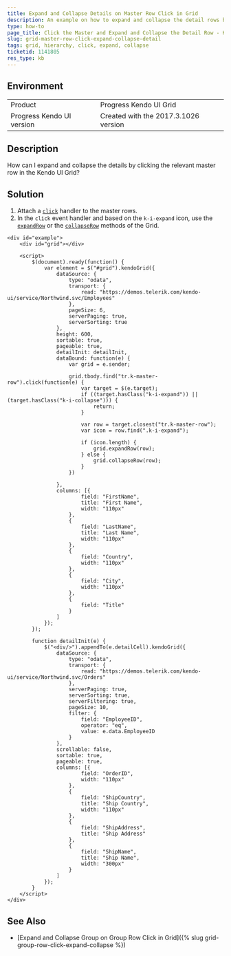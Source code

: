 ```yaml
---
title: Expand and Collapse Details on Master Row Click in Grid
description: An example on how to expand and collapse the detail rows by clicking the master rows in the Kendo UI Grid.
type: how-to
page_title: Click the Master and Expand and Collapse the Detail Row - Kendo UI Grid for jQuery
slug: grid-master-row-click-expand-collapse-detail
tags: grid, hierarchy, click, expand, collapse
ticketid: 1141805
res_type: kb
---
```


## Environment

<table>
 <tr>
  <td>Product</td>
  <td>Progress Kendo UI Grid</td>
 </tr>
 <tr>
  <td>Progress Kendo UI version</td>
  <td>Created with the 2017.3.1026 version</td>
 </tr>
</table>

## Description

How can I expand and collapse the details by clicking the relevant master row in the Kendo UI Grid?

## Solution

1. Attach a [`click`](https://api.jquery.com/click/) handler to the master rows.
1. In the `click` event handler and based on the `k-i-expand` icon, use the [`expandRow`](https://docs.telerik.com/kendo-ui/api/javascript/ui/grid/methods/expandrow) or the [`collapseRow`](https://docs.telerik.com/kendo-ui/api/javascript/ui/grid/methods/collapserow) methods of the Grid.

```dojo
<div id="example">
    <div id="grid"></div>

    <script>
        $(document).ready(function() {
            var element = $("#grid").kendoGrid({
                dataSource: {
                    type: "odata",
                    transport: {
                        read: "https://demos.telerik.com/kendo-ui/service/Northwind.svc/Employees"
                    },
                    pageSize: 6,
                    serverPaging: true,
                    serverSorting: true
                },
                height: 600,
                sortable: true,
                pageable: true,
                detailInit: detailInit,
                dataBound: function(e) {
                    var grid = e.sender;

                    grid.tbody.find("tr.k-master-row").click(function(e) {
                        var target = $(e.target);
                        if ((target.hasClass("k-i-expand")) || (target.hasClass("k-i-collapse"))) {
                            return;
                        }

                        var row = target.closest("tr.k-master-row");
                        var icon = row.find(".k-i-expand");

                        if (icon.length) {
                            grid.expandRow(row);
                        } else {
                            grid.collapseRow(row);
                        }
                    })

                },
                columns: [{
                        field: "FirstName",
                        title: "First Name",
                        width: "110px"
                    },
                    {
                        field: "LastName",
                        title: "Last Name",
                        width: "110px"
                    },
                    {
                        field: "Country",
                        width: "110px"
                    },
                    {
                        field: "City",
                        width: "110px"
                    },
                    {
                        field: "Title"
                    }
                ]
            });
        });

        function detailInit(e) {
            $("<div/>").appendTo(e.detailCell).kendoGrid({
                dataSource: {
                    type: "odata",
                    transport: {
                        read: "https://demos.telerik.com/kendo-ui/service/Northwind.svc/Orders"
                    },
                    serverPaging: true,
                    serverSorting: true,
                    serverFiltering: true,
                    pageSize: 10,
                    filter: {
                        field: "EmployeeID",
                        operator: "eq",
                        value: e.data.EmployeeID
                    }
                },
                scrollable: false,
                sortable: true,
                pageable: true,
                columns: [{
                        field: "OrderID",
                        width: "110px"
                    },
                    {
                        field: "ShipCountry",
                        title: "Ship Country",
                        width: "110px"
                    },
                    {
                        field: "ShipAddress",
                        title: "Ship Address"
                    },
                    {
                        field: "ShipName",
                        title: "Ship Name",
                        width: "300px"
                    }
                ]
            });
        }
    </script>
</div>
```

## See Also

* [Expand and Collapse Group on Group Row Click in Grid]({% slug grid-group-row-click-expand-collapse %})